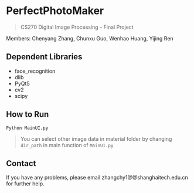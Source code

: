 # PerfectPhotoMaker

> CS270 Digital Image Processing - Final Project

Members: Chenyang Zhang, Chunxu Guo, Wenhao Huang, Yijing Ren

## Dependent Libraries

- face_recognition
- dlib
- PyQt5
- cv2
- scipy

## How to Run

`Python MainUI.py`

> You can select other image data in material folder by changing `dir_path` in main function of `MainUI.py`

## Contact

If you have any problems, please email zhangchy1@@shanghaitech.edu.cn for further help.

